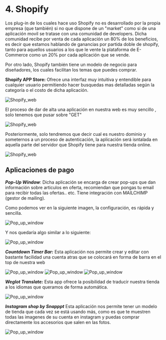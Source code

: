 # 4. Shopify

Los plug-in de los cuales hace uso Shopify no es desarrollado por la propia empresa (que también) si no que dispone de un "market" como si de una aplicación movil se tratase con una comunidad de developers. Dicha comunidad recibe por venta de cada aplicación un 80% de los beneficios, es decir que estamos hablando de ganancias por partida doble de shopify, tanto para aquellos usuarios a los que le vente la plataforma de E-Commerce como un 20% por cada aplicación que se vende.

Por otro lado, Shopify también tiene un modelo de negocio para diseñadores, los cuales facilitan los temas que puedes comprar.

**Shopify APP Store:** Ofrece una interfaz muy intuitiva y entendible para cualquier usuario permitiendo hacer busquedas mas detalladas según la categoría o el costo de dicha aplicación.

![Shopify_web](img/img1.png)

El proceso de dar de alta una aplicación en nuestra web es muy sencillo , solo tenemos que pusar sobre "GET"

![Shopify_web](img/img2.png)

Posteriormente, solo tendremos que decir cual es nuestro dominio y someternos a un proceso de autenticación, la aplicación será isntalada en aquella parte del servidor que Shopify tiene para nuestra tienda online.

![Shopify_web](img/img3.png)

## Aplicaciones de pago

***Pop-Up Window***: Dicha aplicación se encarga de crear pop-ups que dan información sobre articulos en oferta, recomiendan que pongas tu email para recibir todas las ofertas.. etc. Tiene integración con MAILCHIMP (gestor de mailing).

Como podemos ver en la siguiente imagen, la configuración, es rápida y sencilla.

![Pop_up_window](img/img4.png)

Y nos quedaría algo similar a lo siguiente:

![Pop_up_window](img/img5.png)

***Countdown Timer Bar:*** Esta aplicación nos permite crear y editar con bastante facilidad una cuenta atras que se colocará en forma de barra en el top de nuestra web

![Pop_up_window](img/img6.png)
![Pop_up_window](img/img7.png)
![Pop_up_window](img/img8.png)

***Weglot Translate:*** Esta app ofrece la posibilidad de traducir nuestra tienda a los idiomas que queramos de forma automática.

![Pop_up_window](img/img9.png)

***Instagram shop by Snapppt*** Esta aplicación nos permite tener un modelo de tienda que cada vez se está usando más, como es que te muestren todas las imagenes de su cuenta en instagram y puedas comprar directamente los accesorios que salen en las fotos.

![Pop_up_window](img/img10.png)
